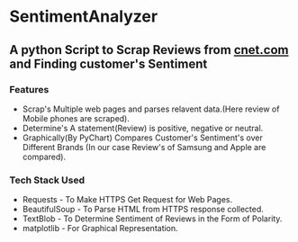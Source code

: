 # SentimentAnalyzer
## A python Script to Scrap Reviews from [cnet.com](https://www.cnet.com/) and Finding customer's Sentiment
### Features
  * Scrap's Multiple web pages and parses relavent data.(Here review of Mobile phones are scraped).
  * Determine's A statement(Review) is positive, negative or neutral.
  * Graphically(By PyChart) Compares Customer's Sentiment's over Different Brands (In our case Review's of Samsung and Apple are compared).
### Tech Stack Used
  * Requests - To Make HTTPS Get Request for Web Pages.
  * BeautifulSoup - To Parse HTML from HTTPS response collected.
  * TextBlob - To Determine Sentiment of Reviews in the Form of Polarity. 
  * matplotlib - For Graphical Representation.
